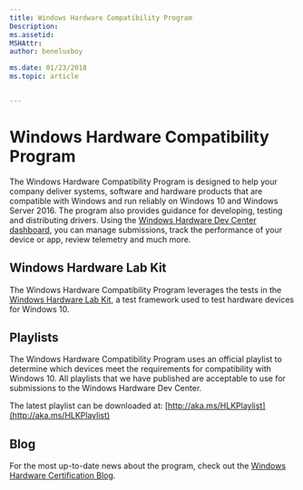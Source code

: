 ```yaml
---
title: Windows Hardware Compatibility Program
Description: 
ms.assetid: 
MSHAttr: 
author: beneluxboy

ms.date: 01/23/2018
ms.topic: article


---
```


# Windows Hardware Compatibility Program

The Windows Hardware Compatibility Program is designed to help your company deliver systems, software and hardware products that are compatible with Windows and run reliably on Windows 10 and Windows Server 2016. The program also provides guidance for developing, testing and distributing drivers. Using the [Windows Hardware Dev Center dashboard](https://developer.microsoft.com/en-us/windows/hardware/dashboard-sign-in), you can manage submissions, track the performance of your device or app, review telemetry and much more.

## Windows Hardware Lab Kit

The Windows Hardware Compatibility Program leverages the tests in the [Windows Hardware Lab Kit](https://docs.microsoft.com/en-us/windows-hardware/test/hlk/windows-hardware-lab-kit), a test framework used to test hardware devices for Windows 10.

## Playlists

The Windows Hardware Compatibility Program uses an official playlist to determine which devices meet the requirements for compatibility with Windows 10. All playlists that we have published are acceptable to use for submissions to the Windows Hardware Dev Center.

The latest playlist can be downloaded at: [http://aka.ms/HLKPlaylist](http://aka.ms/HLKPlaylist)

## Blog

For the most up-to-date news about the program, check out the [Windows Hardware Certification Blog](https://blogs.msdn.microsoft.com/windows_hardware_certification/).
